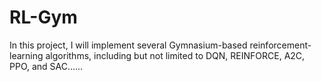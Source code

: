 # RL-Gym

In this project, I will implement several Gymnasium-based reinforcement-learning algorithms, including but not limited to DQN, REINFORCE, A2C, PPO, and SAC……
